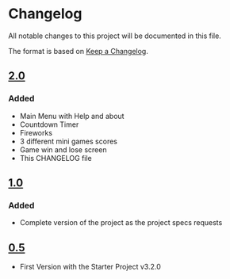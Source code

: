 # Changelog
All notable changes to this project will be documented in this file.

The format is based on [Keep a Changelog](http://keepachangelog.com/en/1.0.0/).

## [2.0](../../releases/tag/v2.0)
### Added
- Main Menu with Help and about
- Countdown Timer
- Fireworks
- 3 different mini games scores
- Game win and lose screen
- This CHANGELOG file

## [1.0](../../releases/tag/v1.1)
### Added
- Complete version of the project as the project specs requests

## [0.5](../../releases/tag/v0.5)
- First Version with the Starter Project v3.2.0
